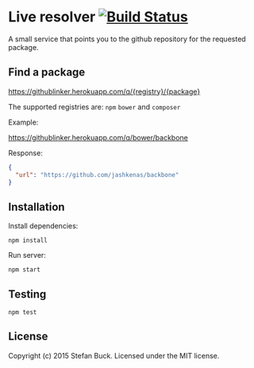 # Live resolver [![Build Status][travis-image]][travis-url]

A small service that points you to the github repository for the requested package.

## Find a package

https://githublinker.herokuapp.com/q/{registry}/{package}

The supported registries are: `npm` `bower` and `composer`

Example:

https://githublinker.herokuapp.com/q/bower/backbone

Response:

```json
{
  "url": "https://github.com/jashkenas/backbone"
}
```

## Installation

Install dependencies:

`npm install`

Run server:

`npm start`

## Testing

`npm test`


## License

Copyright (c) 2015 Stefan Buck. Licensed under the MIT license.


[travis-url]: https://travis-ci.org/github-linker/live-resolver
[travis-image]: https://travis-ci.org/github-linker/live-resolver.svg?branch=master
